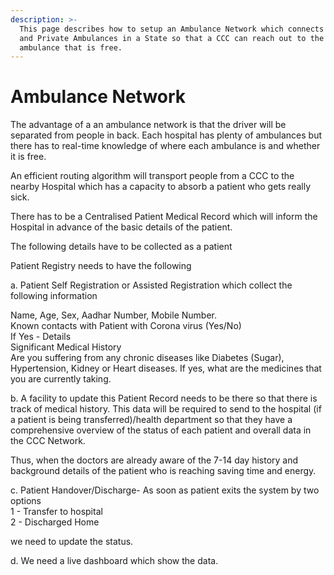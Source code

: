 ```yaml
---
description: >-
  This page describes how to setup an Ambulance Network which connects Public
  and Private Ambulances in a State so that a CCC can reach out to the closest
  ambulance that is free.
---
```


# Ambulance Network

The advantage of a an ambulance network is that the driver will be separated from people in back. Each hospital has plenty of ambulances but there has to real-time knowledge of where each ambulance is and whether it is free.  
  
An efficient routing algorithm will transport people from a CCC to the nearby Hospital which has a capacity to absorb a patient who gets really sick.  
  
There has to be a Centralised Patient Medical Record which will inform the Hospital in advance of the basic details of the patient.  
  
The following details have to be collected as a patient

Patient Registry needs to have the following  
  
a. Patient Self Registration or Assisted Registration which collect the following information

Name, Age, Sex, Aadhar Number, Mobile Number.  
Known contacts with Patient with Corona virus \(Yes/No\)  
If Yes - Details  
Significant Medical History  
Are you suffering from any chronic diseases like Diabetes \(Sugar\), Hypertension, Kidney or Heart diseases. If yes, what are the medicines that you are currently taking.  
  
b. A facility to update this Patient Record needs to be there so that there is track of medical history. This data will be required to send to the hospital \(if a patient is being transferred\)/health department so that they have a comprehensive overview of the status of each patient and overall data in the CCC Network.  
  
Thus, when the doctors are already aware of the 7-14 day history and background details of the patient who is reaching saving time and energy.

c. Patient Handover/Discharge- As soon as patient exits the system by two options  
 1 - Transfer to hospital  
2 - Discharged Home   
  
we need to update the status.  
  
d. We need a live dashboard which show the data.  


